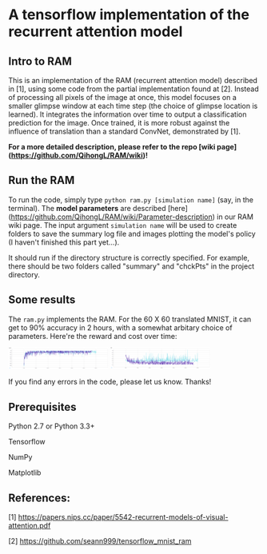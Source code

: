 # A tensorflow implementation of the recurrent attention model


## Intro to RAM

This is an implementation of the RAM (recurrent attention model) described in [1], using some code from the partial implementation found at [2]. Instead of processing all pixels of the image at once, this model focuses on a smaller glimpse window at each time step (the choice of glimpse location is learned). It integrates the information over time to output a classification prediction for the image. Once trained, it is more robust against the influence of translation than a standard ConvNet, demonstrated by [1].

**For a more detailed description, please refer to the repo [wiki page] (https://github.com/QihongL/RAM/wiki)!**

## Run the RAM

To run the code, simply type `python ram.py [simulation name]` (say, in the terminal). The **model parameters** are described [here] (https://github.com/QihongL/RAM/wiki/Parameter-description) in our RAM wiki page. The input argument `simulation name` will be used to create folders to save the summary log file and images plotting the model's policy (I haven't finished this part yet...). 

It should run if the directory structure is correctly specified. For example, there should be two folders called "summary" and "chckPts" in the project directory.  


## Some results

The `ram.py` implements the RAM. For the 60 X 60 translated MNIST,  it can get to 90% accuracy in 2 hours, with a somewhat arbitary choice of parameters. Here're the reward and cost over time: 

<img src="https://github.com/QihongL/RAM/blob/master/demo/b.vs.nb_trans_abs_rwd.png" width="200">
<img src="https://github.com/QihongL/RAM/blob/master/demo/b.vs.nb_trans_abs_cost.png" width="200">


If you find any errors in the code, please let us know. Thanks! 

## Prerequisites

Python 2.7 or Python 3.3+

Tensorflow

NumPy

Matplotlib


## References: 

[1] https://papers.nips.cc/paper/5542-recurrent-models-of-visual-attention.pdf

[2] https://github.com/seann999/tensorflow_mnist_ram

